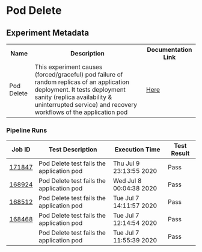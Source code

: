 # Pod Delete

## Experiment Metadata

<table>
<tr>
<th> Name </th>
<th> Description </th>
<th> Documentation Link </th>
</tr>
<tr>
 <td> Pod Delete </td>
 <td> This experiment causes (forced/graceful) pod failure of random replicas of an application deployment. It tests deployment sanity (replica availability & uninterrupted service) and recovery workflows of the application pod </td>
 <td>  <a href="https://docs.litmuschaos.io/docs/pod-delete/"> Here </a> </td>
 </tr>
 </table>

 ### Pipeline Runs

 
| Job ID |   Test Description         | Execution Time |Test Result   |
 |---------|---------------------------| --------------|--------|
|     <a href= "https://gitlab.mayadata.io/litmuschaos/litmus-e2e/-/jobs/171847">171847</a>           |  Pod Delete test fails the application pod           | Thu Jul  9 23:13:55 2020  | Pass |
|     <a href= "https://gitlab.mayadata.io/litmuschaos/litmus-e2e/-/jobs/168924">168924</a>           |  Pod Delete test fails the application pod           | Wed Jul  8 00:04:38 2020  | Pass |
|     <a href= "https://gitlab.mayadata.io/litmuschaos/litmus-e2e/-/jobs/168512">168512</a>           |  Pod Delete test fails the application pod           | Tue Jul  7 14:11:57 2020  | Pass |
|     <a href= "https://gitlab.mayadata.io/litmuschaos/litmus-e2e/-/jobs/168468">168468</a>           |  Pod Delete test fails the application pod           | Tue Jul  7 12:14:54 2020  | Pass |
 |    <a href= "https://gitlab.mayadata.io/litmuschaos/litmus-e2e/-/jobs/"></a>   |  Pod Delete test fails the application pod           |  Tue Jul  7 11:55:39 2020     |Pass  |

